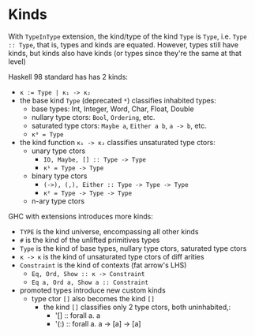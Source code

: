 # Kinds

With `TypeInType` extension, the kind/type of the kind `Type` is `Type`, i.e. `Type :: Type`, that is, types and kinds are equated. However, types still have kinds, but kinds also have kinds (or types since they're the same at that level)

Haskell 98 standard has has 2 kinds:
- `κ := Type | κ₁ -> κ₂`
- the base kind `Type` (deprecated `*`) classifies inhabited types:
  - base types: Int, Integer, Word, Char, Float, Double
  - nullary type ctors: `Bool`, `Ordering`, etc.
  - saturated type ctors: `Maybe a`, `Either a b`, `a -> b`, etc.
  - `κ⁰ = Type`
- the kind function `κ₁ -> κ₂` classifies unsaturated type ctors:
  - unary type ctors
    - `IO, Maybe, [] :: Type -> Type`
    - `κ¹ = Type -> Type`
  - binary type ctors
    - `(->), (,), Either :: Type -> Type -> Type`
    - `κ² = Type -> Type -> Type`
  - n-ary type ctors

GHC with extensions introduces more kinds:
- `TYPE` is the kind universe, encompassing all other kinds
- `#` is the kind of the unlifted primitives types
- `Type` is the kind of base types, nullary type ctors, saturated type ctors
- `κ -> κ` is the kind of unsaturated type ctors of diff arities
- `Constraint` is the kind of contexts (fat arrow's LHS)
  - `Eq, Ord, Show :: κ -> Constraint`
  - `Eq a, Ord a, Show a :: Constraint`
- promoted types introduce new custom kinds
  - type ctor `[]` also becomes the kind `[]`
    - the kind `[]` classifies only 2 type ctors, both uninhabited,:
      - '[]  :: forall a. a
      - '(:) :: forall a. a -> [a] -> [a]
